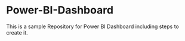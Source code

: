 # Power-BI-Dashboard
This is a sample Repository for Power BI Dashboard including steps to create it.
